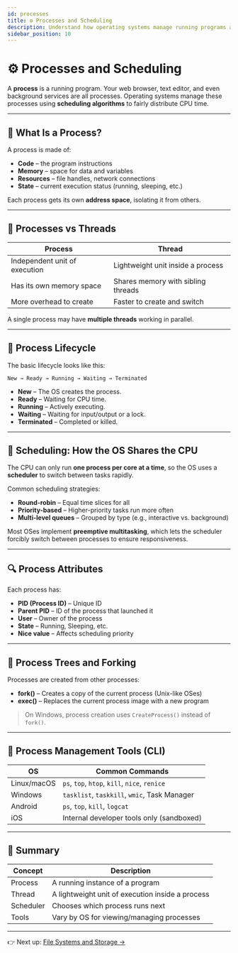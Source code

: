```yaml
---
id: processes
title: ⚙️ Processes and Scheduling
description: Understand how operating systems manage running programs and allocate CPU time.
sidebar_position: 10
---
```


# ⚙️ Processes and Scheduling

A **process** is a running program. Your web browser, text editor, and even background services are all processes. Operating systems manage these processes using **scheduling algorithms** to fairly distribute CPU time.

---

## 🧠 What Is a Process?

A process is made of:
- **Code** – the program instructions
- **Memory** – space for data and variables
- **Resources** – file handles, network connections
- **State** – current execution status (running, sleeping, etc.)

Each process gets its own **address space**, isolating it from others.

---

## 🧵 Processes vs Threads

| Process | Thread |
|--------|--------|
| Independent unit of execution | Lightweight unit inside a process |
| Has its own memory space | Shares memory with sibling threads |
| More overhead to create | Faster to create and switch |

A single process may have **multiple threads** working in parallel.

---

## 🔄 Process Lifecycle

The basic lifecycle looks like this:

```text
New → Ready → Running → Waiting → Terminated
````

* **New** – The OS creates the process.
* **Ready** – Waiting for CPU time.
* **Running** – Actively executing.
* **Waiting** – Waiting for input/output or a lock.
* **Terminated** – Completed or killed.

---

## 📅 Scheduling: How the OS Shares the CPU

The CPU can only run **one process per core at a time**, so the OS uses a **scheduler** to switch between tasks rapidly.

Common scheduling strategies:

* **Round-robin** – Equal time slices for all
* **Priority-based** – Higher-priority tasks run more often
* **Multi-level queues** – Grouped by type (e.g., interactive vs. background)

Most OSes implement **preemptive multitasking**, which lets the scheduler forcibly switch between processes to ensure responsiveness.

---

## 🔍 Process Attributes

Each process has:

* **PID (Process ID)** – Unique ID
* **Parent PID** – ID of the process that launched it
* **User** – Owner of the process
* **State** – Running, Sleeping, etc.
* **Nice value** – Affects scheduling priority

---

## 📁 Process Trees and Forking

Processes are created from other processes:

* **fork()** – Creates a copy of the current process (Unix-like OSes)
* **exec()** – Replaces the current process image with a new program

> On Windows, process creation uses `CreateProcess()` instead of `fork()`.

---

## 🧠 Process Management Tools (CLI)

| OS          | Common Commands                               |
| ----------- | --------------------------------------------- |
| Linux/macOS | `ps`, `top`, `htop`, `kill`, `nice`, `renice` |
| Windows     | `tasklist`, `taskkill`, `wmic`, Task Manager  |
| Android     | `ps`, `top`, `kill`, `logcat`                 |
| iOS         | Internal developer tools only (sandboxed)     |

---

## 🧠 Summary

| Concept   | Description                                      |
| --------- | ------------------------------------------------ |
| Process   | A running instance of a program                  |
| Thread    | A lightweight unit of execution inside a process |
| Scheduler | Chooses which process runs next                  |
| Tools     | Vary by OS for viewing/managing processes        |

---

👉 Next up: [File Systems and Storage →](./file-systems)
